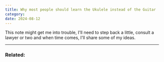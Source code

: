 ```yaml
---
title: Why most people should learn the Ukulele instead of the Guitar
category: 
date: 2024-08-12
---
```

This note might get me into trouble, I'll need to step back a little, consult a lawyer or two and when time comes, I'll share some of my ideas.



---
### Related: